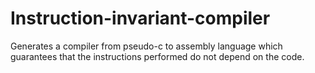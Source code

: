 # Instruction-invariant-compiler
Generates a compiler from pseudo-c to assembly language which guarantees that the instructions performed do not depend on the code.
